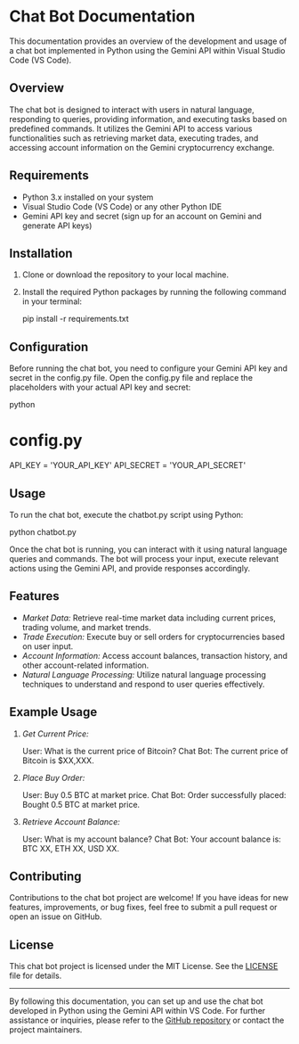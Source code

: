 # Chat Bot Documentation

This documentation provides an overview of the development and usage of a chat bot implemented in Python using the Gemini API within Visual Studio Code (VS Code).

## Overview

The chat bot is designed to interact with users in natural language, responding to queries, providing information, and executing tasks based on predefined commands. It utilizes the Gemini API to access various functionalities such as retrieving market data, executing trades, and accessing account information on the Gemini cryptocurrency exchange.

## Requirements

- Python 3.x installed on your system
- Visual Studio Code (VS Code) or any other Python IDE
- Gemini API key and secret (sign up for an account on Gemini and generate API keys)

## Installation

1. Clone or download the repository to your local machine.
2. Install the required Python packages by running the following command in your terminal:

   
   pip install -r requirements.txt
   

## Configuration

Before running the chat bot, you need to configure your Gemini API key and secret in the config.py file. Open the config.py file and replace the placeholders with your actual API key and secret:

python
# config.py

API_KEY = 'YOUR_API_KEY'
API_SECRET = 'YOUR_API_SECRET'


## Usage

To run the chat bot, execute the chatbot.py script using Python:


python chatbot.py


Once the chat bot is running, you can interact with it using natural language queries and commands. The bot will process your input, execute relevant actions using the Gemini API, and provide responses accordingly.

## Features

- *Market Data:* Retrieve real-time market data including current prices, trading volume, and market trends.
- *Trade Execution:* Execute buy or sell orders for cryptocurrencies based on user input.
- *Account Information:* Access account balances, transaction history, and other account-related information.
- *Natural Language Processing:* Utilize natural language processing techniques to understand and respond to user queries effectively.

## Example Usage

1. *Get Current Price:*

   
   User: What is the current price of Bitcoin?
   Chat Bot: The current price of Bitcoin is $XX,XXX.
   

2. *Place Buy Order:*

   
   User: Buy 0.5 BTC at market price.
   Chat Bot: Order successfully placed: Bought 0.5 BTC at market price.
   

3. *Retrieve Account Balance:*

   
   User: What is my account balance?
   Chat Bot: Your account balance is: BTC XX, ETH XX, USD XX.
   

## Contributing

Contributions to the chat bot project are welcome! If you have ideas for new features, improvements, or bug fixes, feel free to submit a pull request or open an issue on GitHub.

## License

This chat bot project is licensed under the MIT License. See the [LICENSE](LICENSE) file for details.

---

By following this documentation, you can set up and use the chat bot developed in Python using the Gemini API within VS Code. For further assistance or inquiries, please refer to the [GitHub repository](https://github.com/example/chat-bot) or contact the project maintainers.
